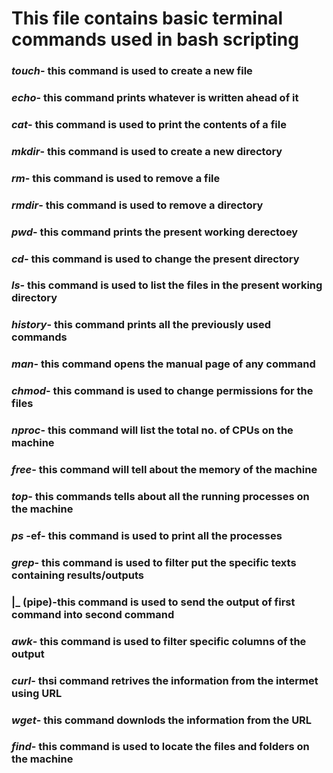 # This file contains basic terminal commands used in bash scripting  

### _touch_- this command is used to create a new file  
### _echo_- this command prints whatever is written ahead of it  
### _cat_- this command is used to print the contents of a file  
### _mkdir_- this command is used to create a new directory  
### _rm_- this command is used to remove a file  
### _rmdir_- this command is used to remove a directory  
### _pwd_- this command prints the present working derectoey  
### _cd_- this command is used to change the present directory  
### _ls_- this command is used to list the files in the present working directory  
### _history_- this command prints all the previously used commands  
### _man_- this command opens the manual page of any command  
### _chmod_- this command is used to change permissions for the files  
### _nproc_- this command will list the total no. of CPUs on the machine  
### _free_- this command will tell about the memory of the machine  
### _top_- this commands tells about all the running processes on the machine  
### _ps_ -ef- this command is used to print all the processes  
### _grep_- this command is used to filter put the specific texts containing results/outputs  
### |_ (pipe)-this command is used to send the output of first command into second command  
### _awk_- this command is used to filter specific columns of the output  
### _curl_- thsi command retrives the information from the intermet using URL  
### _wget_- this command downlods the information from the URL  
### _find_- this command is used to locate the files and folders on the machine  


